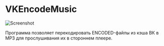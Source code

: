 # VKEncodeMusic
![Screenshot](https://github.com/iillyyaa2033/vk-music-decoder/blob/master/doc/old/pic01.jpg "Screenshot")

Программа позволяет перекодировать ENCODED-файлы из кэша ВК в MP3 для прослушивания их в стороннем плеере.
